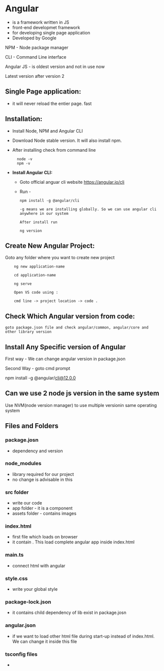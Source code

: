 # Angular

- is a framework written in JS
- front-end developmet framework
- for developing single page application
- Developed by Google

NPM - Node package manager

CLI - Command Line interface

Angular JS - is oldest version and not in use now

Latest version after version 2



## Single Page application:
- it will never reload the entier page. fast


## Installation:

- Install Node, NPM and Angular CLI
- Download Node stable version. It will also install npm.
- After installing check from command line

        node -v
        npm -v

- **Install Angular CLI:**
    - Goto official anguar cli website https://angular.io/cli
    -   Run -
            
            npm install -g @angular/cli
            
            -g means we are installing globally. So we can use angular cli anywhere in our system
            
            After install run

            ng version

## Create New Angular Project:

Goto any folder where you want to create new project

        ng new application-name

        cd application-name

        ng serve

        Open VS code using :

        cmd line -> project location -> code .





## Check Which Angular version from code:

    goto package.json file and check angular/common, angular/core and other library version


## Install Any Specific version of Angular

First way - We can change angular version in package.json

Second Way - goto cmd prompt

npm install -g @angular/cli@12.0.0

## Can we use 2 node js version in the same system

Use NVM(node version manager) to use multiple versionin same operating system



## Files and Folders

### package.josn

-   dependency and version

### node_modules

- library required for our project
- no change is advisable in this


### src folder

- write our code
- app folder - it is a component
- assets folder - contains images

### index.html
- first file which loads on browser
- it contain <app-root>. This load complete angular app inside index.html

### main.ts
- connect html with angular

### style.css
- write your global style

### package-lock.json
- it contains child dependency of lib exist in package.josn

### angular.json
- if we want to load other html file during start-up instead of index.html. We can change it inside this file

### tsconfig files
- 





